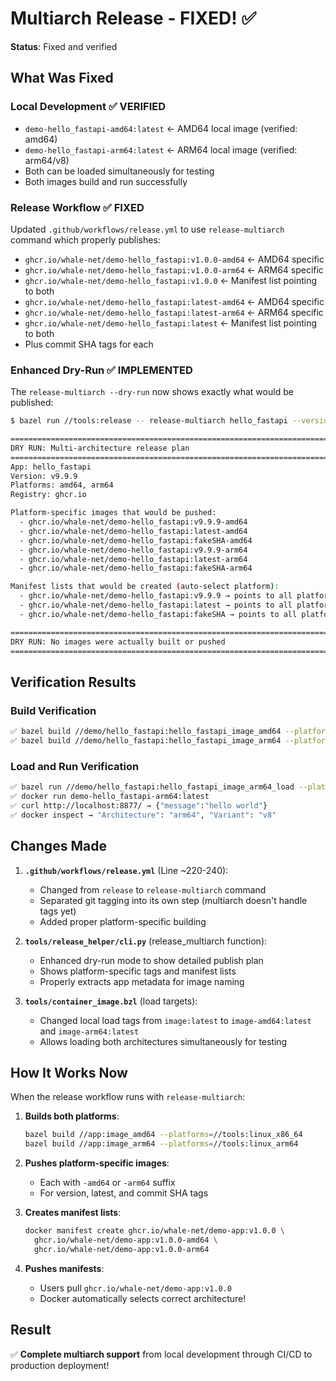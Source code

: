 # Multiarch Release - FIXED! ✅

**Status**: Fixed and verified

## What Was Fixed

### Local Development ✅ VERIFIED
- `demo-hello_fastapi-amd64:latest` ← AMD64 local image (verified: amd64)
- `demo-hello_fastapi-arm64:latest` ← ARM64 local image (verified: arm64/v8)
- Both can be loaded simultaneously for testing
- Both images build and run successfully

### Release Workflow ✅ FIXED
Updated `.github/workflows/release.yml` to use `release-multiarch` command which properly publishes:
- `ghcr.io/whale-net/demo-hello_fastapi:v1.0.0-amd64` ← AMD64 specific
- `ghcr.io/whale-net/demo-hello_fastapi:v1.0.0-arm64` ← ARM64 specific
- `ghcr.io/whale-net/demo-hello_fastapi:v1.0.0` ← Manifest list pointing to both
- `ghcr.io/whale-net/demo-hello_fastapi:latest-amd64` ← AMD64 specific
- `ghcr.io/whale-net/demo-hello_fastapi:latest-arm64` ← ARM64 specific
- `ghcr.io/whale-net/demo-hello_fastapi:latest` ← Manifest list pointing to both
- Plus commit SHA tags for each

### Enhanced Dry-Run ✅ IMPLEMENTED
The `release-multiarch --dry-run` now shows exactly what would be published:

```bash
$ bazel run //tools:release -- release-multiarch hello_fastapi --version v9.9.9 --commit fakeSHA --dry-run

================================================================================
DRY RUN: Multi-architecture release plan
================================================================================
App: hello_fastapi
Version: v9.9.9
Platforms: amd64, arm64
Registry: ghcr.io

Platform-specific images that would be pushed:
  - ghcr.io/whale-net/demo-hello_fastapi:v9.9.9-amd64
  - ghcr.io/whale-net/demo-hello_fastapi:latest-amd64
  - ghcr.io/whale-net/demo-hello_fastapi:fakeSHA-amd64
  - ghcr.io/whale-net/demo-hello_fastapi:v9.9.9-arm64
  - ghcr.io/whale-net/demo-hello_fastapi:latest-arm64
  - ghcr.io/whale-net/demo-hello_fastapi:fakeSHA-arm64

Manifest lists that would be created (auto-select platform):
  - ghcr.io/whale-net/demo-hello_fastapi:v9.9.9 → points to all platforms
  - ghcr.io/whale-net/demo-hello_fastapi:latest → points to all platforms
  - ghcr.io/whale-net/demo-hello_fastapi:fakeSHA → points to all platforms

================================================================================
DRY RUN: No images were actually built or pushed
================================================================================
```

## Verification Results

### Build Verification
```bash
✅ bazel build //demo/hello_fastapi:hello_fastapi_image_amd64 --platforms=//tools:linux_x86_64
✅ bazel build //demo/hello_fastapi:hello_fastapi_image_arm64 --platforms=//tools:linux_arm64
```

### Load and Run Verification
```bash
✅ bazel run //demo/hello_fastapi:hello_fastapi_image_arm64_load --platforms=//tools:linux_arm64
✅ docker run demo-hello_fastapi-arm64:latest
✅ curl http://localhost:8877/ → {"message":"hello world"}
✅ docker inspect → "Architecture": "arm64", "Variant": "v8"
```

## Changes Made

1. **`.github/workflows/release.yml`** (Line ~220-240):
   - Changed from `release` to `release-multiarch` command
   - Separated git tagging into its own step (multiarch doesn't handle tags yet)
   - Added proper platform-specific building

2. **`tools/release_helper/cli.py`** (release_multiarch function):
   - Enhanced dry-run mode to show detailed publish plan
   - Shows platform-specific tags and manifest lists
   - Properly extracts app metadata for image naming

3. **`tools/container_image.bzl`** (load targets):
   - Changed local load tags from `image:latest` to `image-amd64:latest` and `image-arm64:latest`
   - Allows loading both architectures simultaneously for testing

## How It Works Now

When the release workflow runs with `release-multiarch`:

1. **Builds both platforms**:
   ```bash
   bazel build //app:image_amd64 --platforms=//tools:linux_x86_64
   bazel build //app:image_arm64 --platforms=//tools:linux_arm64
   ```

2. **Pushes platform-specific images**:
   - Each with `-amd64` or `-arm64` suffix
   - For version, latest, and commit SHA tags

3. **Creates manifest lists**:
   ```bash
   docker manifest create ghcr.io/whale-net/demo-app:v1.0.0 \
     ghcr.io/whale-net/demo-app:v1.0.0-amd64 \
     ghcr.io/whale-net/demo-app:v1.0.0-arm64
   ```

4. **Pushes manifests**:
   - Users pull `ghcr.io/whale-net/demo-app:v1.0.0`
   - Docker automatically selects correct architecture!

## Result

✅ **Complete multiarch support** from local development through CI/CD to production deployment!
